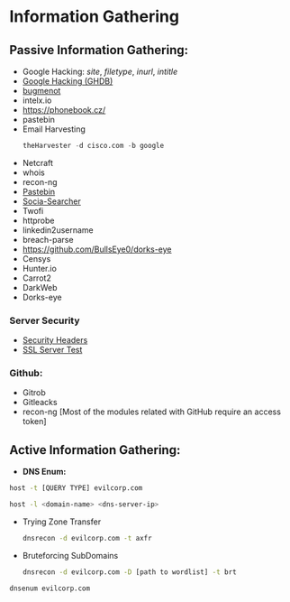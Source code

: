 # Information Gathering

## **Passive Information Gathering:**

- Google Hacking: *site*, *filetype*, *inurl*, *intitle*
- [Google Hacking (GHDB)](https://www.exploit-db.com/google-hacking-database)
- [bugmenot](http://bugmenot.com/view/raidforums.com)
- intelx.io
- https://phonebook.cz/
- pastebin
-  Email Harvesting
	```sql
	theHarvester -d cisco.com -b google
	```
- Netcraft
- whois
- recon-ng
- [Pastebin](https://pastebin.ga/)
- [Socia-Searcher](https://www.social-searcher.com)
- Twofi
- httprobe
- linkedin2username
- breach-parse
- https://github.com/BullsEye0/dorks-eye
- Censys
- Hunter.io
- Carrot2
- DarkWeb
- Dorks-eye
### Server Security

- [Security Headers](https://securityheaders.com/)
- [SSL Server Test](https://www.ssllabs.com/ssltest/)
###  **Github:**

- Gitrob
- Gitleacks
- recon-ng \[Most of the modules related with GitHub require an access token\]

## **Active Information Gathering:**
- **DNS Enum:**
```bash
host -t [QUERY TYPE] evilcorp.com
```

```bash
host -l <domain-name> <dns-server-ip>
```
- Trying Zone Transfer
	```bash
	dnsrecon -d evilcorp.com -t axfr
	```
- Bruteforcing SubDomains
	```bash
	dnsrecon -d evilcorp.com -D [path to wordlist] -t brt
	```
```bash
dnsenum evilcorp.com
```
	
